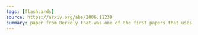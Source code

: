 ```yaml
---
tags: [flashcards]
source: https://arxiv.org/abs/2006.11239
summary: paper from Berkely that was one of the first papers that uses diffusion models for image generation.
---
```


